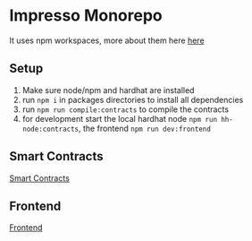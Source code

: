 # Impresso Monorepo

It uses npm workspaces, more about them here 
[here](https://docs.npmjs.com/cli/v8/using-npm/workspaces)

## Setup

1. Make sure node/npm and hardhat are installed
2. run `npm i` in packages directories to install all dependencies
3. run `npm run compile:contracts` to compile the contracts
4. for development start the local hardhat node `npm run hh-node:contracts`, the frontend `npm run dev:frontend`

## Smart Contracts

[Smart Contracts](https://github.com/Anola-Software/impress-erc20-votable/tree/main/packages/contracts)

## Frontend

[Frontend](https://github.com/Anola-Software/impress-erc20-votable/blob/main/packages/frontend)
